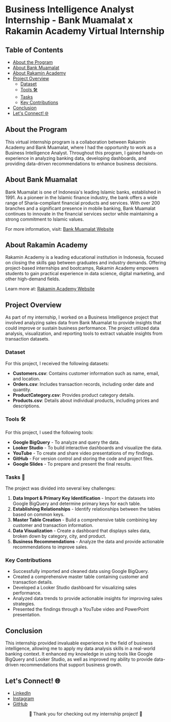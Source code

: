 # Business Intelligence Analyst Internship - Bank Muamalat x Rakamin Academy Virtual Internship

## Table of Contents

- [About the Program](#about-the-program)
- [About Bank Muamalat](#about-bank-muamalat)
- [About Rakamin Academy](#about-rakamin-academy)
- [Project Overview](#project-overview)
  - [Dataset](#dataset)
  - [Tools 🛠️](#tools)
  - [Tasks](#tasks)
  - [Key Contributions](#key-contributions)
- [Conclusion](#conclusion)
- [Let's Connect! 🌐](#lets-connect)

## About the Program

This virtual internship program is a collaboration between Rakamin Academy and Bank Muamalat, where I had the opportunity to work as a Business Intelligence Analyst. Throughout this program, I gained hands-on experience in analyzing banking data, developing dashboards, and providing data-driven recommendations to enhance business decisions.

## About Bank Muamalat

Bank Muamalat is one of Indonesia's leading Islamic banks, established in 1991. As a pioneer in the Islamic finance industry, the bank offers a wide range of Sharia-compliant financial products and services. With over 200 branches and a significant presence in mobile banking, Bank Muamalat continues to innovate in the financial services sector while maintaining a strong commitment to Islamic values.

For more information, visit: [Bank Muamalat Website](https://www.bankmuamalat.co.id)

## About Rakamin Academy

Rakamin Academy is a leading educational institution in Indonesia, focused on closing the skills gap between graduates and industry demands. Offering project-based internships and bootcamps, Rakamin Academy empowers students to gain practical experience in data science, digital marketing, and other high-demand fields.

Learn more at: [Rakamin Academy Website](https://www.rakamin.com)

## Project Overview

As part of my internship, I worked on a Business Intelligence project that involved analyzing sales data from Bank Muamalat to provide insights that could improve or sustain business performance. The project utilized data analysis, visualization, and reporting tools to extract valuable insights from transaction datasets.

### Dataset

For this project, I received the following datasets:

- **Customers.csv**: Contains customer information such as name, email, and location.
- **Orders.csv**: Includes transaction records, including order date and quantity.
- **ProductCategory.csv**: Provides product category details.
- **Products.csv**: Details about individual products, including prices and descriptions.

### Tools 🛠️

For this project, I used the following tools:

- **Google BigQuery** - To analyze and query the data.
- **Looker Studio** - To build interactive dashboards and visualize the data.
- **YouTube** - To create and share video presentations of my findings.
- **GitHub** - For version control and storing the code and project files.
- **Google Slides** - To prepare and present the final results.


### Tasks 🎯

The project was divided into several key challenges:

1. **Data Import & Primary Key Identification** - Import the datasets into Google BigQuery and determine primary keys for each table.
2. **Establishing Relationships** - Identify relationships between the tables based on common keys.
3. **Master Table Creation** - Build a comprehensive table combining key customer and transaction information.
4. **Data Visualization** - Create a dashboard that displays sales data, broken down by category, city, and product.
5. **Business Recommendations** - Analyze the data and provide actionable recommendations to improve sales.


### Key Contributions

- Successfully imported and cleaned data using Google BigQuery.
- Created a comprehensive master table containing customer and transaction details.
- Developed a Looker Studio dashboard for visualizing sales performance.
- Analyzed data trends to provide actionable insights for improving sales strategies.
- Presented the findings through a YouTube video and PowerPoint presentation.

## Conclusion

This internship provided invaluable experience in the field of business intelligence, allowing me to apply my data analysis skills in a real-world banking context. It enhanced my knowledge in using tools like Google BigQuery and Looker Studio, as well as improved my ability to provide data-driven recommendations that support business growth.

## Let's Connect! 🌐  

- [LinkedIn](https://www.linkedin.com/in/friska-adisti-mahardini)  
- [Instagram](https://www.instagram.com/friskaaam)  
- [GitHub](https://github.com/friskaam/pbi-bi-analyst)

<p align="center">
  🚀 Thank you for checking out my internship project! 🙌
</p>
